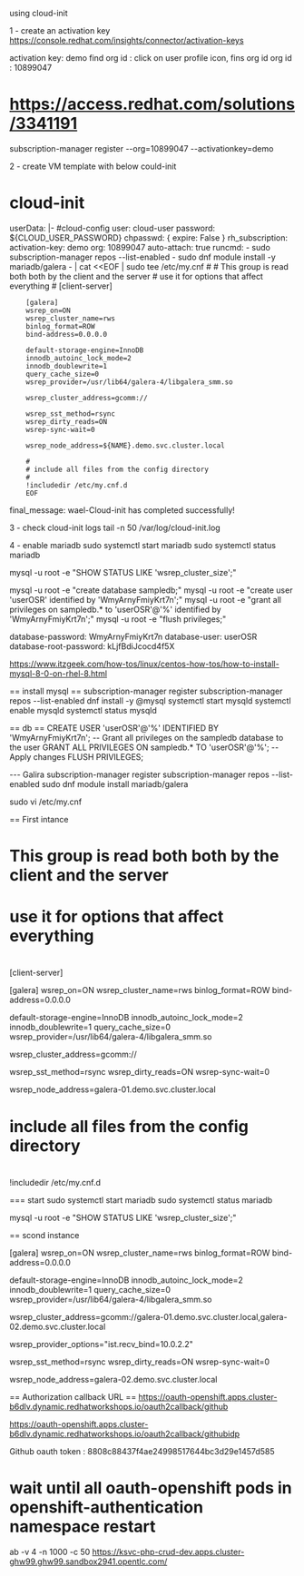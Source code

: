 using cloud-init

1 - create an activation key
https://console.redhat.com/insights/connector/activation-keys

activation key: demo
find org id : click on user profile icon, fins org id
org id : 10899047
# https://access.redhat.com/solutions/3341191
subscription-manager register --org=10899047 --activationkey=demo

2 - create VM template with below could-init

# cloud-init


userData: |-
  #cloud-config
  user: cloud-user
  password: ${CLOUD_USER_PASSWORD}
  chpasswd: { expire: False }
  rh_subscription:
    activation-key: demo
    org: 10899047
    auto-attach: true
  runcmd:
    - sudo subscription-manager repos --list-enabled
    - sudo dnf module install -y mariadb/galera
    - |
        cat <<EOF | sudo tee /etc/my.cnf
        #
        # This group is read both both by the client and the server
        # use it for options that affect everything
        #
        [client-server]

        [galera]
        wsrep_on=ON
        wsrep_cluster_name=rws
        binlog_format=ROW
        bind-address=0.0.0.0

        default-storage-engine=InnoDB
        innodb_autoinc_lock_mode=2
        innodb_doublewrite=1
        query_cache_size=0
        wsrep_provider=/usr/lib64/galera-4/libgalera_smm.so

        wsrep_cluster_address=gcomm://

        wsrep_sst_method=rsync
        wsrep_dirty_reads=ON
        wsrep-sync-wait=0

        wsrep_node_address=${NAME}.demo.svc.cluster.local

        #
        # include all files from the config directory
        #
        !includedir /etc/my.cnf.d
        EOF
  final_message: wael-Cloud-init has completed successfully!


3 - check cloud-init logs
tail -n 50 /var/log/cloud-init.log


4 - enable mariadb
sudo systemctl start mariadb
sudo systemctl status mariadb

mysql -u root -e "SHOW STATUS LIKE 'wsrep_cluster_size';"


mysql -u root -e "create database sampledb;"
mysql -u root -e "create user 'userOSR' identified by 'WmyArnyFmiyKrt7n';"
mysql -u root -e "grant all privileges on sampledb.* to 'userOSR'@'%' identified by 'WmyArnyFmiyKrt7n';"
mysql -u root -e "flush privileges;"


database-password: WmyArnyFmiyKrt7n
database-user: userOSR
database-root-password: kLjfBdiJcocd4f5X



https://www.itzgeek.com/how-tos/linux/centos-how-tos/how-to-install-mysql-8-0-on-rhel-8.html

== install mysql ==
subscription-manager register
subscription-manager repos --list-enabled
dnf install -y @mysql
systemctl start mysqld
systemctl enable mysqld
systemctl status mysqld

== db ==
CREATE USER 'userOSR'@'%' IDENTIFIED BY 'WmyArnyFmiyKrt7n';
-- Grant all privileges on the sampledb database to the user
GRANT ALL PRIVILEGES ON sampledb.* TO 'userOSR'@'%';
-- Apply changes
FLUSH PRIVILEGES;


--- Galira
subscription-manager register
subscription-manager repos --list-enabled
sudo dnf module install mariadb/galera


sudo vi /etc/my.cnf

== First intance 


#
# This group is read both both by the client and the server
# use it for options that affect everything
#
[client-server]

[galera]
wsrep_on=ON
wsrep_cluster_name=rws
binlog_format=ROW
bind-address=0.0.0.0

default-storage-engine=InnoDB
innodb_autoinc_lock_mode=2
innodb_doublewrite=1
query_cache_size=0
wsrep_provider=/usr/lib64/galera-4/libgalera_smm.so

wsrep_cluster_address=gcomm://

wsrep_sst_method=rsync
wsrep_dirty_reads=ON
wsrep-sync-wait=0

wsrep_node_address=galera-01.demo.svc.cluster.local

#
# include all files from the config directory
#
!includedir /etc/my.cnf.d



=== start 
sudo systemctl start mariadb
sudo systemctl status mariadb

mysql -u root -e "SHOW STATUS LIKE 'wsrep_cluster_size';"

== scond instance


[galera]
wsrep_on=ON
wsrep_cluster_name=rws
binlog_format=ROW
bind-address=0.0.0.0

default-storage-engine=InnoDB
innodb_autoinc_lock_mode=2
innodb_doublewrite=1
query_cache_size=0
wsrep_provider=/usr/lib64/galera-4/libgalera_smm.so

wsrep_cluster_address=gcomm://galera-01.demo.svc.cluster.local,galera-02.demo.svc.cluster.local

wsrep_provider_options="ist.recv_bind=10.0.2.2" 


wsrep_sst_method=rsync
wsrep_dirty_reads=ON
wsrep-sync-wait=0

wsrep_node_address=galera-02.demo.svc.cluster.local















== Authorization callback URL ==
https://oauth-openshift.apps.cluster-b6dlv.dynamic.redhatworkshops.io/oauth2callback/github


https://oauth-openshift.apps.cluster-b6dlv.dynamic.redhatworkshops.io/oauth2callback/githubidp

Github oauth token : 8808c88437f4ae24998517644bc3d29e1457d585



# wait until all oauth-openshift pods in openshift-authentication namespace restart 




ab -v 4 -n 1000 -c 50 https://ksvc-php-crud-dev.apps.cluster-ghw99.ghw99.sandbox2941.opentlc.com/ 